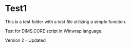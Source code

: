 # Test1
This is a test folder with a test file utilizing a simple function.

Test for DIMS.CORE script in Winwrap language.


Version 2 - Updated
